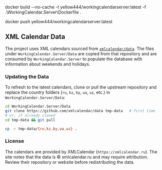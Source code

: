 docker build  --no-cache -t yellow444/workingcalendarserver:latest -f .\WorkingCalendar.Server\Dockerfile .

docker push yellow444/workingcalendarserver:latest

## XML Calendar Data

The project uses XML calendars sourced from
[`xmlcalendar/data`](https://github.com/xmlcalendar/data). The files under
`WorkingCalendar.Server/Data` are copied from that repository and are consumed by
`WorkingCalendar.Server` to populate the database with information about
weekends and holidays.

### Updating the Data

To refresh to the latest calendars, clone or pull the upstream repository and
replace the country folders (`ru`, `kz`, `by`, `ua`, `uz`, etc.) in
`WorkingCalendar.Server/Data`:

```bash
cd WorkingCalendar.Server/Data
git clone https://github.com/xmlcalendar/data tmp-data   # first time
# or, if already cloned
cd tmp-data && git pull

cp -r tmp-data/{ru,kz,by,ua,uz} .
```

### License

The calendars are provided by XMLCalendar (`https://xmlcalendar.ru`). The site
notes that the data is © xmlcalendar.ru and may require attribution. Review
their repository or website before redistributing the data.

